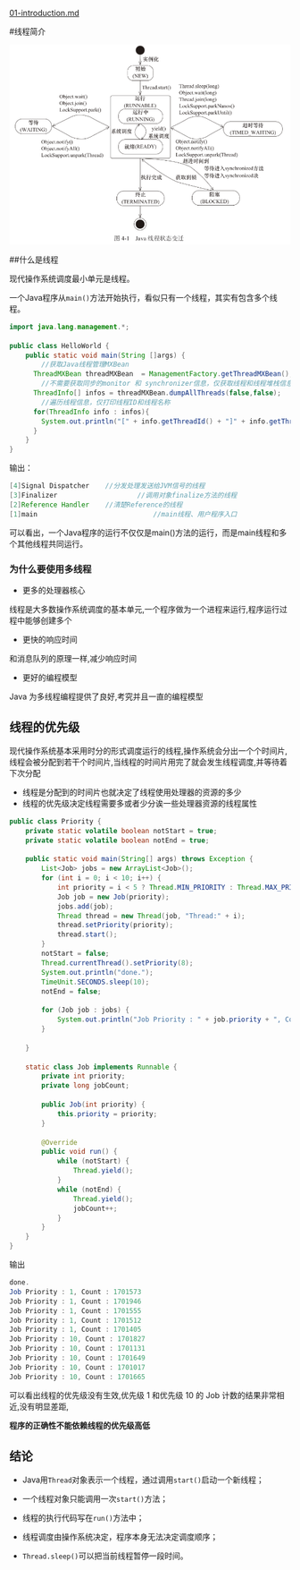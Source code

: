  [01-introduction.md](../01-tutorial/01-introduction.md) 

#线程简介

![](assets/233cb16d0dbf48f7d8592d50b8a4669b.jpg)

##什么是线程

现代操作系统调度最小单元是线程。

一个Java程序从`main()`方法开始执行，看似只有一个线程，其实有包含多个线程。

```java
import java.lang.management.*;

public class HelloWorld {
    public static void main(String []args) {
		//获取Java线程管理MXBean
      ThreadMXBean threadMXBean  = ManagementFactory.getThreadMXBean();
		//不需要获取同步的monitor 和 synchronizer信息，仅获取线程和线程堆栈信息
	  ThreadInfo[] infos = threadMXBean.dumpAllThreads(false,false);
		//遍历线程信息，仅打印线程ID和线程名称
	  for(ThreadInfo info : infos){
	  	System.out.println("[" + info.getThreadId() + "]" + info.getThreadName());
	  }
    }
}
```

输出：

```java
[4]Signal Dispatcher	//分发处理发送给JVM信号的线程
[3]Finalizer					//调用对象finalize方法的线程
[2]Reference Handler	//清楚Reference的线程
[1]main								//main线程、用户程序入口
```

可以看出，一个Java程序的运行不仅仅是main()方法的运行，而是main线程和多个其他线程共同运行。

### 为什么要使用多线程

- 更多的处理器核心

线程是大多数操作系统调度的基本单元,一个程序做为一个进程来运行,程序运行过程中能够创建多个

- 更快的响应时间

和消息队列的原理一样,减少响应时间

- 更好的编程模型

Java 为多线程编程提供了良好,考究并且一直的编程模型

## 线程的优先级

现代操作系统基本采用时分的形式调度运行的线程,操作系统会分出一个个时间片,线程会被分配到若干个时间片,当线程的时间片用完了就会发生线程调度,并等待着下次分配

- 线程是分配到的时间片也就决定了线程使用处理器的资源的多少
- 线程的优先级决定线程需要多或者少分诶一些处理器资源的线程属性

```java
public class Priority {
    private static volatile boolean notStart = true;
    private static volatile boolean notEnd = true;

    public static void main(String[] args) throws Exception {
        List<Job> jobs = new ArrayList<Job>();
        for (int i = 0; i < 10; i++) {
            int priority = i < 5 ? Thread.MIN_PRIORITY : Thread.MAX_PRIORITY;
            Job job = new Job(priority);
            jobs.add(job);
            Thread thread = new Thread(job, "Thread:" + i);
            thread.setPriority(priority);
            thread.start();
        }
        notStart = false;
        Thread.currentThread().setPriority(8);
        System.out.println("done.");
        TimeUnit.SECONDS.sleep(10);
        notEnd = false;

        for (Job job : jobs) {
            System.out.println("Job Priority : " + job.priority + ", Count : " + job.jobCount);
        }

    }

    static class Job implements Runnable {
        private int priority;
        private long jobCount;

        public Job(int priority) {
            this.priority = priority;
        }

        @Override
        public void run() {
            while (notStart) {
                Thread.yield();
            }
            while (notEnd) {
                Thread.yield();
                jobCount++;
            }
        }
    }
}
```

输出

```java
done.
Job Priority : 1, Count : 1701573
Job Priority : 1, Count : 1701946
Job Priority : 1, Count : 1701555
Job Priority : 1, Count : 1701512
Job Priority : 1, Count : 1701405
Job Priority : 10, Count : 1701827
Job Priority : 10, Count : 1701131
Job Priority : 10, Count : 1701649
Job Priority : 10, Count : 1701017
Job Priority : 10, Count : 1701665
```

可以看出线程的优先级没有生效,优先级 1 和优先级 10 的 Job 计数的结果非常相近,没有明显差距,

**程序的正确性不能依赖线程的优先级高低**

## 结论

- Java用`Thread`对象表示一个线程，通过调用`start()`启动一个新线程；

- 一个线程对象只能调用一次`start()`方法；

- 线程的执行代码写在`run()`方法中；

- 线程调度由操作系统决定，程序本身无法决定调度顺序；

- `Thread.sleep()`可以把当前线程暂停一段时间。